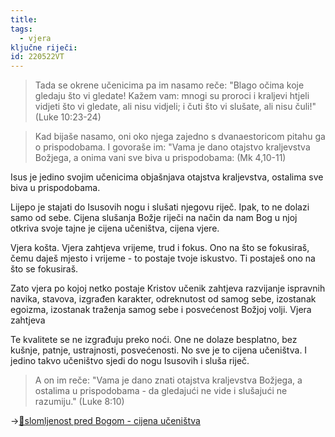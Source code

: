 ```yaml
---
title:
tags: 
  - vjera
ključne riječi:
id: 220522VT
---
```


>Tada se okrene učenicima pa im nasamo reče: "Blago očima  koje gledaju što vi gledate!
 Kažem vam: mnogi su proroci  i kraljevi htjeli vidjeti što vi gledate, ali nisu vidjeli; i  čuti što vi slušate, ali nisu čuli!"
 (Luke 10:23-24) <!-- Blago onima koji sudjeluju u tečaju evanđelja -->

>Kad bijaše nasamo, oni oko njega zajedno s dvanaestoricom  pitahu ga o prispodobama.
I govoraše im: "Vama je dano otajstvo  kraljevstva Božjega, a onima vani sve biva u prispodobama:
 (Mk 4,10-11)

Isus je jedino svojim učenicima objašnjava otajstva kraljevstva, ostalima sve biva u prispodobama. <!-- nerazmljivim nekim jezikom-->

Lijepo je stajati do Isusovih nogu i slušati njegovu riječ. Ipak, to ne dolazi samo od sebe. Cijena slušanja Božje riječi na način da nam Bog u njoj otkriva svoje tajne je cijena učeništva, cijena vjere.

Vjera košta. Vjera zahtjeva vrijeme, trud i fokus. Ono na što se fokusiraš, čemu daješ mjesto i vrijeme - to postaje tvoje iskustvo. Ti postaješ ono na što se fokusiraš.

Zato vjera po kojoj netko postaje Kristov učenik zahtjeva razvijanje ispravnih navika, stavova, izgrađen karakter, odreknutost od samog sebe, izostanak egoizma, izostanak traženja samog sebe i posvećenost Božjoj volji. Vjera zahtjeva 

Te kvalitete se ne izgrađuju preko noći.  One ne dolaze besplatno, bez kušnje, patnje, ustrajnosti, 
 posvećenosti. No sve je to cijena učeništva. I jedino takvo učeništvo sjedi do nogu Isusovih i sluša riječ. 


>A  on im reče: "Vama je dano znati otajstva kraljevstva Božjega, a ostalima u prispodobama - da gledajući ne vide i slušajući ne razumiju."
 (Luke 8:10)

→[📝slomljenost pred Bogom - cijena učeništva](../2.tekstovi/slomljenost%20pred%20Bogom%20-%20cijena%20učeništva.md) 